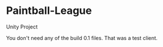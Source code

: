 # Paintball-League
Unity Project 

You don't need any of the build 0.1 files.
That was a test client.

